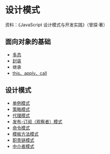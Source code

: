 # 设计模式

资料：《JavaScript 设计模式与开发实践》（曾探·著）

## 面向对象的基础
- [多态](https://github.com/aimeefe/design-patterns/blob/master/base_dt.md)
- [封装](https://github.com/aimeefe/design-patterns/blob/master/base_fz.md)
- 继承
- [this、apply、call](https://github.com/aimeefe/design-patterns/tree/master/demo01)

## 设计模式
- [单例模式](https://github.com/aimeefe/design-patterns/tree/master/demo02)
- [策略模式](https://github.com/aimeefe/design-patterns/tree/master/demo03)
- [代理模式](https://github.com/aimeefe/design-patterns/tree/master/demo04)
- [发布-订阅（观察者）模式](https://github.com/aimeefe/design-patterns/tree/master/demo05)
- [命令模式](https://github.com/aimeefe/design-patterns/tree/master/demo06)
- [模板方法模式](https://github.com/aimeefe/design-patterns/tree/master/demo07)
- [职责链模式](https://github.com/aimeefe/design-patterns/tree/master/demo08)
- [中介者模式](https://github.com/aimeefe/design-patterns/tree/master/demo09)






